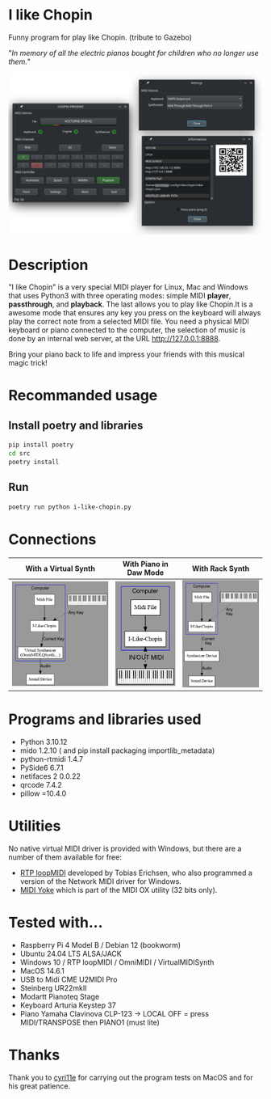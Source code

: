 # I like Chopin
Funny program for play like Chopin.
(tribute to Gazebo)

"*In memory of all the electric pianos bought for children who no longer use them.*"

<p align="center">
    <img src="media/20240717_192901.png"  width="600">
</p>

# Description

"I like Chopin" is a very special MIDI player for Linux, Mac and Windows that uses Python3 with three operating modes: simple MIDI **player**, **passthrough**, and **playback**. The last allows you to play like Chopin.It is a awesome mode that ensures any key you press on the keyboard will always play the correct note from a selected MIDI file. You need a physical MIDI keyboard or piano connected to the computer, the selection of music is done by an internal web server, at the URL http://127.0.0.1:8888.

Bring your piano back to life and impress your friends with this musical magic trick!

# Recommanded usage
## Install poetry and libraries
```bash
pip install poetry
cd src
poetry install
```

## Run

```bash
poetry run python i-like-chopin.py
```

# Connections

With a Virtual Synth       |With Piano in Daw Mode     | With Rack Synth
:-------------------------:|:-------------------------:|:-------------------------:
<img src="media/ILC.png"  width="280"> | <img src="media/ILC3.png"  width="130"> | <img src="media/ILC2.png"  width="220">

# Programs and libraries used

* Python 3.10.12
* mido 1.2.10 ( and pip install packaging importlib_metadata)
* python-rtmidi 1.4.7
* PySide6 6.7.1
* netifaces 2 0.0.22
* qrcode 7.4.2
* pillow =10.4.0

# Utilities

No native virtual MIDI driver is provided with Windows, but there are a number of them available for free:

* [RTP loopMIDI](https://www.tobias-erichsen.de/) developed by Tobias Erichsen, who also programmed a version of the Network MIDI driver for Windows.
* [MIDI Yoke](https://www.midiox.com/) which is part of the MIDI OX utility (32 bits only).

# Tested with...
* Raspberry Pi 4 Model B / Debian 12 (bookworm)
* Ubuntu 24.04 LTS ALSA/JACK
* Windows 10 / RTP loopMIDI / OmniMIDI / VirtualMIDISynth
* MacOS 14.6.1
* USB to Midi CME U2MIDI Pro
* Steinberg UR22mkII
* Modartt Pianoteq Stage
* Keyboard Arturia Keystep 37
* Piano Yamaha Clavinova CLP-123 -> LOCAL OFF = press MIDI/TRANSPOSE then PIANO1 (must lite)


# Thanks

Thank you to [cyri11e](https://github.com/cyri11e) for carrying out the program tests on MacOS and for his great patience.
